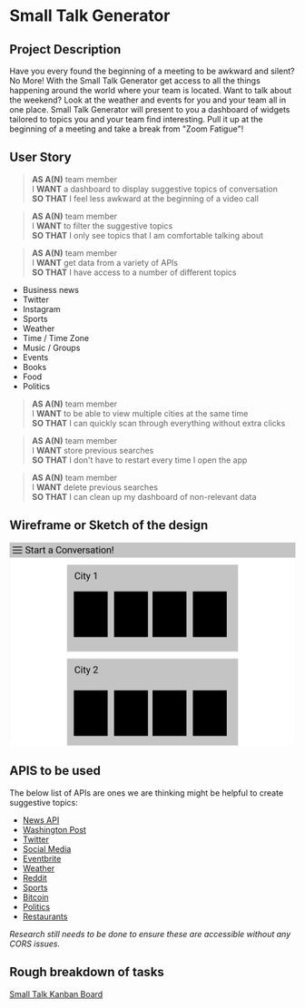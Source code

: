 # Small Talk Generator
## Project Description
Have you every found the beginning of a meeting to be awkward and silent? No More! With the Small Talk Generator get access to all the things happening around the world where your team is located. Want to talk about the weekend? Look at the weather and events for you and your team all in one place. Small Talk Generator will present to you a dashboard of widgets tailored to topics you and your team find interesting. Pull it up at the beginning of a meeting and take a break from "Zoom Fatigue"!
## User Story

>**AS A(N)** team member<br>
I **WANT** a dashboard to display suggestive topics of conversation<br>
**SO THAT** I feel less awkward at the beginning of a video call

>**AS A(N)** team member<br>
I **WANT** to filter the suggestive topics<br>
**SO THAT** I only see topics that I am comfortable talking about

>**AS A(N)** team member<br>
I **WANT** get data from a variety of APIs<br>
**SO THAT** I have access to a number of different topics
- Business news
- Twitter
- Instagram
- Sports
- Weather
- Time / Time Zone
- Music / Groups
- Events
- Books
- Food
- Politics

>**AS A(N)** team member<br>
I **WANT** to be able to view multiple cities at the same time<br>
**SO THAT** I can quickly scan through everything without extra clicks

>**AS A(N)** team member<br>
I **WANT** store previous searches<br>
**SO THAT** I don't have to restart every time I open the app

>**AS A(N)** team member<br>
I **WANT** delete previous searches<br>
**SO THAT** I can clean up my dashboard of non-relevant data


## Wireframe or Sketch of the design
![Wireframe of App](./assets/images/initial_wireframe.png)
## APIS to be used
The below list of APIs are ones we are thinking might be helpful to create suggestive topics:
- [News API](https://www.programmableweb.com/api/news)
- [Washington Post](https://www.programmableweb.com/api/washington-post-trove-rest-api)
- [Twitter](https://www.programmableweb.com/api/twitter)
- [Social Media](https://www.programmableweb.com/api/hashedtags)
- [Eventbrite](https://www.programmableweb.com/api/eventbrite)
- [Weather](https://openweathermap.org/api/one-call-api)
- [Reddit](https://www.reddit.com/dev/api)
- [Sports](https://sportradar.us/sports-data/)
- [Bitcoin](https://bitcoincharts.com/about/markets-api/)
- [Politics](https://www.programmableweb.com/category/politics/api)
- [Restaurants](https://english.api.rakuten.net/ptwebsolution/api/worldwide-restaurants)

_Research still needs to be done to ensure these are accessible without any CORS issues._
## Rough breakdown of tasks

[Small Talk Kanban Board](https://github.com/avidrunner87/small-talk/projects/2)

